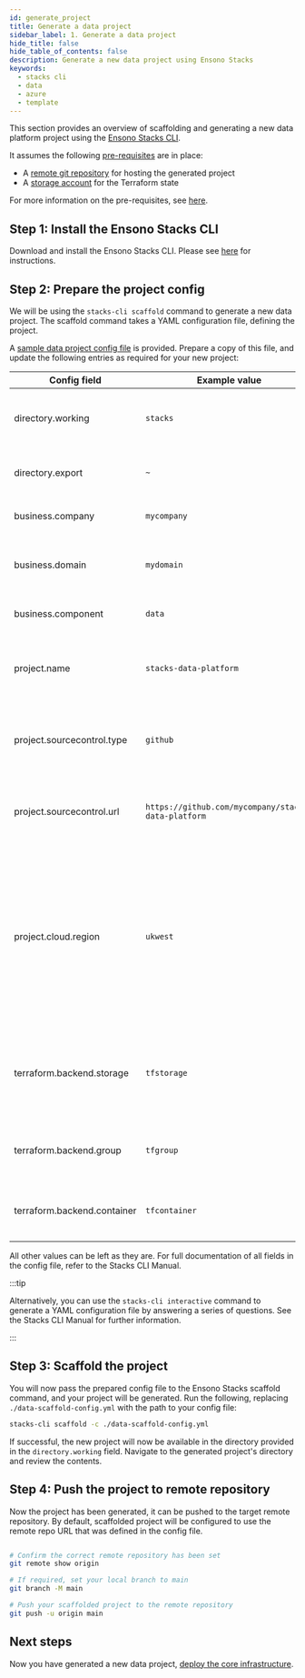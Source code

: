 ```yaml
---
id: generate_project
title: Generate a data project
sidebar_label: 1. Generate a data project
hide_title: false
hide_table_of_contents: false
description: Generate a new data project using Ensono Stacks
keywords:
  - stacks cli
  - data
  - azure
  - template
---
```


This section provides an overview of scaffolding and generating a new data platform project using the [Ensono Stacks CLI](/docs/stackscli/about).

It assumes the following [pre-requisites](./requirements_data_azure.md) are in place:

* A [remote git repository](./requirements_data_azure.md#git-repository) for hosting the generated project
* A [storage account](./requirements_data_azure.md#terraform-state-storage) for the Terraform state

For more information on the pre-requisites, see [here](./requirements_data_azure.md).

## Step 1: Install the Ensono Stacks CLI

Download and install the Ensono Stacks CLI.
Please see [here](/docs/stackscli/about) for instructions.

## Step 2: Prepare the project config

We will be using the `stacks-cli scaffold` command to generate a new data project. The scaffold command takes a YAML configuration file, defining the project.

A [sample data project config file](https://github.com/Ensono/stacks-azure-data/blob/main/stacks-cli/data-scaffold-example.yml) is provided. Prepare a copy of this file, and update the following entries as required for your new project:

| Config field                | Example value                                       | Description                                                                                                                                     |
|-----------------------------|-----------------------------------------------------|-------------------------------------------------------------------------------------------------------------------------------------------------|
| directory.working           | `stacks`                                            | Target directory for the scaffolded project.                                                                                                    |
| directory.export            | `~`                                                 | Path to your Ensono Stacks CLI installation.                                                                                                    |
| business.company            | `mycompany`                                         | Used for resource naming.                                                                                                                       |
| business.domain             | `mydomain`                                          | Used for environment & Terraform state key naming.                                                                                              |
| business.component          | `data`                                              | Used for resource naming.                                                                                                                       |
| project.name                | `stacks-data-platform`                              | Name of project created & used for resource naming.                                                                                             |
| project.sourcecontrol.type  | `github`                                            | Remote repository provider, e.g. GitHub or Azure DevOps.                                                                                        |
| project.sourcecontrol.url   | `https://github.com/mycompany/stacks-data-platform` | Used for setting up the remote repository - see [Git repository](./requirements_data_azure.md#git-repository).                                  |
| project.cloud.region        | `ukwest`                                            | The Azure region you'll be deploying into. Using the Azure CLI, you can use `az account list-locations -o Table` to see available region names. |
| terraform.backend.storage   | `tfstorage`                                         | Storage account name for Terraform state - see [Terraform state storage](./requirements_data_azure.md#terraform-state-storage).                 |
| terraform.backend.group     | `tfgroup`                                           | Resource group name for Terraform state.                                                                                                        |
| terraform.backend.container | `tfcontainer`                                       | Storage container name for Terraform state.                                                                                                     |

All other values can be left as they are. For full documentation of all fields in the config file, refer to the Stacks CLI Manual.

:::tip

Alternatively, you can use the `stacks-cli interactive` command to generate a YAML configuration file by answering a series of questions. See the Stacks CLI Manual for further information.

:::

## Step 3: Scaffold the project

You will now pass the prepared config file to the Ensono Stacks scaffold command, and your project will be generated. Run the following, replacing `./data-scaffold-config.yml` with the path to your config file:

```bash
stacks-cli scaffold -c ./data-scaffold-config.yml
```

If successful, the new project will now be available in the directory provided in the `directory.working` field. Navigate to the generated project's directory and review the contents.

## Step 4: Push the project to remote repository

Now the project has been generated, it can be pushed to the target remote repository. By default, scaffolded project will be configured to use the remote repo URL that was defined in the config file.

```bash

# Confirm the correct remote repository has been set
git remote show origin

# If required, set your local branch to main
git branch -M main

# Push your scaffolded project to the remote repository
git push -u origin main

```

## Next steps

Now you have generated a new data project, [deploy the core infrastructure](./core_data_platform_deployment_azure.md).
